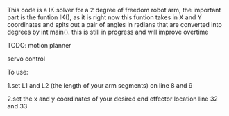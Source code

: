 This code is a IK solver for a 2 degree of freedom robot arm, the important part is the funtion IK(), as it is right now this funtion takes in X and Y coordinates 
and spits out a pair of angles in radians that are converted into degrees by int main(). this is still in progress and will improve overtime



TODO:
motion planner 

servo control



To use: 

1.set L1 and L2 (the length of your arm segments) on line 8 and 9

2.set the x and y coordinates of your desired end effector location line 32 and 33


